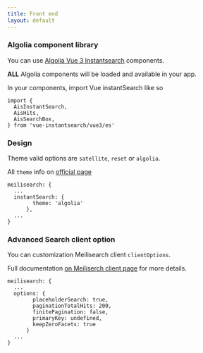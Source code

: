 ```yaml
---
title: Front end
layout: default
---
```



### Algolia component library

You can use [Algolia Vue 3 Instantsearch](https://github.com/algolia/vue-instantsearch) components. 

**ALL** Algolia components will be loaded and available in your app.  

In your components, import Vue instantSearch like so 

```js{}
import {
  AisInstantSearch,
  AisHits,
  AisSearchBox,
} from 'vue-instantsearch/vue3/es'
```

### Design
Theme valid options are `satellite`, `reset` or `algolia`.

All `theme` info on [official page](https://www.algolia.com/doc/guides/building-search-ui/widgets/customize-an-existing-widget/vue/#style-your-widgets)


```ts{}[nuxt.config.ts]
meilisearch: {
  ...
  instantSearch: {
        theme: 'algolia'
      },
  ...
}
```

### **Advanced** Search client option

You can customization Meilisearch client `clientOptions`.

Full documentation [on Meiliserch client page](https://github.com/meilisearch/instant-meilisearch#-customization) for more details.

```ts{}[nuxt.config.ts]
meilisearch: {
  ...
  options: {
        placeholderSearch: true,
        paginationTotalHits: 200,
        finitePagination: false,
        primaryKey: undefined,
        keepZeroFacets: true
      }
  ...
}
```

